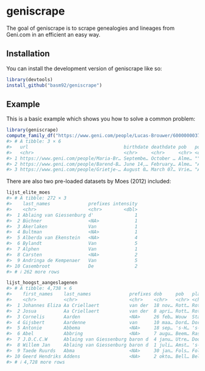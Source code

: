 
<!-- README.md is generated from README.Rmd. Please edit that file -->

# geniscrape

<!-- badges: start -->
<!-- badges: end -->

The goal of geniscrape is to scrape genealogies and lineages from
Geni.com in an efficient an easy way.

## Installation

You can install the development version of geniscrape like so:

``` r
library(devtools)
install_github("basm92/geniscrape")
```

## Example

This is a basic example which shows you how to solve a common problem:

``` r
library(geniscrape)
compute_family_df("https://www.geni.com/people/Lucas-Brouwer/6000000037332972722")
#> # A tibble: 3 × 6
#>   url                                   birthdate deathdate pob   pod   relation
#>   <chr>                                 <chr>     <chr>     <chr> <chr> <chr>   
#> 1 https://www.geni.com/people/Maria-Br… Septembe… October … Alme… ""    Childre…
#> 2 https://www.geni.com/people/Barend-B… June 14,… February… Alme… "Arn… Childre…
#> 3 https://www.geni.com/people/Grietje-… August 0… March 07… Vrie… "Alm… Spouse
```

There are also two pre-loaded datasets by Moes (2012) included:

``` r
lijst_elite_moes
#> # A tibble: 272 × 3
#>    last_names              prefixes intensity
#>    <chr>                   <chr>        <dbl>
#>  1 Ablaing van Giessenburg d'               1
#>  2 Büchner                 <NA>             1
#>  3 Akerlaken               Van              1
#>  4 Bultman                 <NA>             1
#>  5 Alberda van Ekenstein   <NA>             4
#>  6 Bylandt                 Van              5
#>  7 Alphen                  Van              1
#>  8 Carsten                 <NA>             2
#>  9 Andringa de Kempenaer   Van              5
#> 10 Casembroot              De               2
#> # ℹ 262 more rows

lijst_hoogst_aangeslagenen
#> # A tibble: 4,738 × 6
#>    first_names    last_names              prefixes dob     pob   place_of_living
#>    <chr>          <chr>                   <chr>    <chr>   <chr> <chr>          
#>  1 Johannes Eliza Aa Criellaert           van der  18 nov… Rott… Rotterdam      
#>  2 Josua          Aa Criellaert           van der  8 apri… Rott… Rotterdam      
#>  3 Cornelis       Aarden                  <NA>     26 feb… Wouw  Standaardbuiten
#>  4 Gijsbert       Aardenne                van      10 maa… Dord… Dordrecht      
#>  5 Antonie        Abbema                  <NA>     18 sep… 's-H… 's-Hertogenbos…
#>  6 Abel           Abbring                 <NA>     7 augu… Beem… Rasquert (Baflo
#>  7 J.D.C.C.W      Ablaing van Giessenburg baron d  4 janu… Utre… Doorn          
#>  8 Willem Jan     Ablaing van Giessenburg baron d  1 juli… Amst… 's-Gravenhage  
#>  9 Taede Ruurds   Abma                    <NA>     30 jan… Fols… Folsgare       
#> 10 Geerd Hendriks Addens                  <NA>     2 okto… Bell… Bellingewolde  
#> # ℹ 4,728 more rows
```
